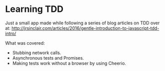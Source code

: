 # Learning TDD
Just a small app made while following a series of blog articles on TDD over at: <http://jrsinclair.com/articles/2016/gentle-introduction-to-javascript-tdd-intro/> 

What was covered:
* Stubbing network calls.
* Asynchronous tests and Promises.
* Making tests work without a browser by using Cheerio. 
